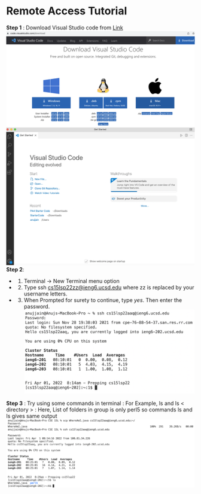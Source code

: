 # Remote Access Tutorial
**Step 1** : Download Visual Studio code from [Link](https://code.visualstudio.com/download)
![Download Image](15L-1-1.png) ![Download Image2](15L-1-2.png)
**Step 2**: 
* 1) Terminal → New Terminal menu option
* 2) Type ssh cs15lsp22zz@ieng6.ucsd.edu where zz is replaced by your username letters.
* 3) When Prompted for surety to continue, type *yes*. Then enter the password.
![Image3](15L-1-3.png)

**Step 3** : 
Try using some commands in terminal :
      For Example,  ls and ls < directory > : 
      Here, List of folders in group is only perl5 so commands ls and ls <directory> gives same output
 ![Image4](15L-1-4.png)
